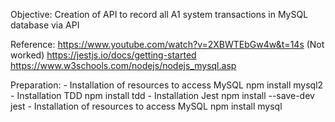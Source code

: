 Objective: 
	Creation of API to record all A1 system transactions in MySQL database via API

Reference:
	https://www.youtube.com/watch?v=2XBWTEbGw4w&t=14s (Not worked)
	https://jestjs.io/docs/getting-started
	https://www.w3schools.com/nodejs/nodejs_mysql.asp

Preparation: 
	- Installation of resources to access MySQL
	  npm install mysql2
	- Installation TDD
	  npm install tdd
	- Installation Jest
	 npm install --save-dev jest
	- Installation of resources to access MySQL
	  npm install mysql